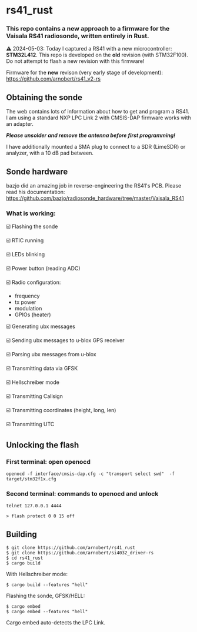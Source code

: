 # rs41_rust

### This repo contains a new approach to a firmware for the Vaisala RS41 radiosonde, written entirely in Rust.

:warning: 2024-05-03: Today I captured a RS41 with a new microcontroller: **STM32L412**. 
This repo is developed on the **old** revision (with STM32F100). Do not attempt to flash a new revision with this firmware!

Firmware for the **new** revison (very early stage of development): https://github.com/arnobert/rs41_v2-rs

## Obtaining the sonde
The web contains lots of information about how to get and program a RS41.
I am using a standard NXP LPC Link 2 with CMSIS-DAP firmware works with an adapter.

**_Please unsolder and remove the antenna before first programming!_** 

I have additionally mounted a SMA plug to connect to a SDR (LimeSDR) or analyzer, with a 10 dB pad between.

## Sonde hardware
bazjo did an amazing job in reverse-engineering the RS41's PCB.
Please read his documentation: https://github.com/bazjo/radiosonde_hardware/tree/master/Vaisala_RS41

### What is working:
☑️ Flashing the sonde

☑️ RTIC running

☑️ LEDs blinking

☑️ Power button (reading ADC)

☑️ Radio configuration:
  - frequency
  - tx power
  - modulation
  - GPIOs (heater)
    
☑️ Generating ubx messages

☑️ Sending ubx messages to u-blox GPS receiver

☑️ Parsing ubx messages from u-blox

☑️ Transmitting data via GFSK

☑️ Hellschreiber mode

☑️ Transmitting Callsign

☑️ Transmitting coordinates (height, long, len)

☑️ Transmitting UTC

## Unlocking the flash

### First terminal: open openocd
```
openocd -f interface/cmsis-dap.cfg -c "transport select swd"  -f target/stm32f1x.cfg
```

### Second terminal: commands to openocd and unlock
```
telnet 127.0.0.1 4444

> flash protect 0 0 15 off
```

## Building

```
$ git clone https://github.com/arnobert/rs41_rust
$ git clone https://github.com/arnobert/si4032_driver-rs
$ cd rs41_rust
$ cargo build
```
With Hellschreiber mode:
```
$ cargo build --features "hell"
```

Flashing the sonde, GFSK/HELL:
```
$ cargo embed
$ cargo embed --features "hell"
```
Cargo embed auto-detects the LPC Link.
